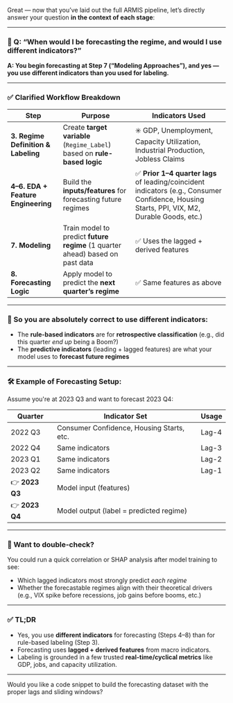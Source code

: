 Great — now that you’ve laid out the full ARMIS pipeline, let’s directly answer your question **in the context of each stage**:

---

### 🧠 Q: **“When would I be forecasting the regime, and would I use different indicators?”**  
**A: You begin forecasting at Step 7 (“Modeling Approaches”), and yes — you use different indicators than you used for labeling.**

---

### ✅ **Clarified Workflow Breakdown**

| Step | Purpose | Indicators Used |
|------|---------|-----------------|
| **3. Regime Definition & Labeling** | Create **target variable** (`Regime_Label`) based on **rule-based logic** | ✳️ GDP, Unemployment, Capacity Utilization, Industrial Production, Jobless Claims |
| **4–6. EDA + Feature Engineering** | Build the **inputs/features** for forecasting future regimes | ✅ **Prior 1–4 quarter lags** of leading/coincident indicators (e.g., Consumer Confidence, Housing Starts, PPI, VIX, M2, Durable Goods, etc.) |
| **7. Modeling** | Train model to predict **future regime** (1 quarter ahead) based on past data | ✅ Uses the lagged + derived features |
| **8. Forecasting Logic** | Apply model to predict the **next quarter’s regime** | ✅ Same features as above |

---

### 🎯 So you are absolutely correct to **use different indicators**:
- The **rule-based indicators** are for **retrospective classification** (e.g., did this quarter *end up* being a Boom?)
- The **predictive indicators** (leading + lagged features) are what your model uses to **forecast future regimes**

---

### 🛠 Example of Forecasting Setup:

Assume you're at 2023 Q3 and want to forecast 2023 Q4:

| Quarter | Indicator Set | Usage |
|---------|---------------|-------|
| 2022 Q3 | Consumer Confidence, Housing Starts, etc. | Lag-4 |
| 2022 Q4 | Same indicators | Lag-3 |
| 2023 Q1 | Same indicators | Lag-2 |
| 2023 Q2 | Same indicators | Lag-1 |
| 👉 **2023 Q3** | Model input (features) |
| 👉 **2023 Q4** | Model output (label = predicted regime) |

---

### 🧪 Want to double-check?

You could run a quick correlation or SHAP analysis after model training to see:
- Which lagged indicators most strongly predict *each regime*
- Whether the forecastable regimes align with their theoretical drivers (e.g., VIX spike before recessions, job gains before booms, etc.)

---

### ✅ TL;DR

- Yes, you use **different indicators** for forecasting (Steps 4–8) than for rule-based labeling (Step 3).
- Forecasting uses **lagged + derived features** from macro indicators.
- Labeling is grounded in a few trusted **real-time/cyclical metrics** like GDP, jobs, and capacity utilization.

---

Would you like a code snippet to build the forecasting dataset with the proper lags and sliding windows?